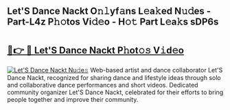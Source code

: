 ## Let'S Dance Nackt O𝚗𝚕yf𝚊ns L𝚎a𝚔ed N𝚞𝚍es - Part-L4z P𝚑𝚘tos Vi𝚍𝚎o - H𝚘𝚝 Part L𝚎a𝚔s sDP6s

# <h2><a href="http://kfe72m.oniu.top/?m=Let%27S+Dance+Nackt">🔗👉 🔴 Let'S Dance Nackt P𝚑ot𝚘𝚜 V𝚒d𝚎o</a></h2>

[![Let'S Dance Nackt Nu𝚍e𝚜](https://i.imgur.com/0qMVB7G.gif)](http://kfe72m.oniu.top/?m=Let%27S+Dance+Nackt)
Web-based artist and dance collaborator Let'S Dance Nackt, recognized for sharing dance and lifestyle ideas through solo and collaborative dance performances and short videos. Dedicated community organizer Let'S Dance Nackt, celebrated for their efforts to bring people together and improve their community.  
